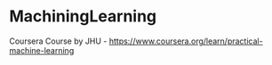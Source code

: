 # MachiningLearning
Coursera Course by JHU  - https://www.coursera.org/learn/practical-machine-learning
